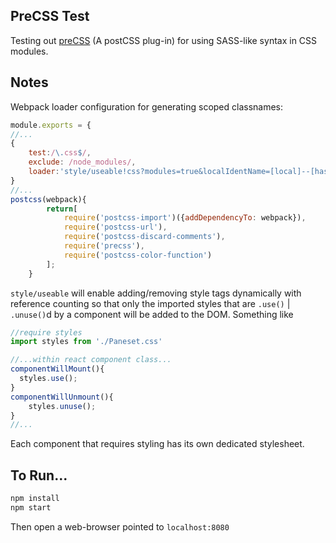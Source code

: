 ## PreCSS Test

Testing out [preCSS](https://github.com/jonathantneal/precss) (A postCSS plug-in) for using SASS-like syntax in CSS modules.

## Notes
Webpack loader configuration for generating scoped classnames: 
```js
module.exports = {
//...
{
    test:/\.css$/,
    exclude: /node_modules/,
    loader:'style/useable!css?modules=true&localIdentName=[local]--[hash:base64:10]!postcss'
}
//...
postcss(webpack){
        return[
            require('postcss-import')({addDependencyTo: webpack}),
            require('postcss-url'),
            require('postcss-discard-comments'),
            require('precss'),
            require('postcss-color-function')
        ];
    }
```
`style/useable` will enable adding/removing style tags dynamically with reference counting so that only the imported styles that are `.use()` | `.unuse()`d by a component will be added to the DOM. Something like 
```js
//require styles
import styles from './Paneset.css'

//...within react component class...
componentWillMount(){
  styles.use();
}
componentWillUnmount(){
    styles.unuse();
}
//...
```

Each component that requires styling has its own dedicated stylesheet.  
## To Run...

```sh
npm install
npm start
```
Then open a web-browser pointed to `localhost:8080`
